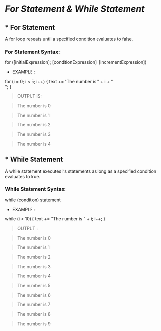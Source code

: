 # *For Statement & While Statement*
## * For Statement
A for loop repeats until a specified condition evaluates to false.

### For Statement Syntax:
for ([initialExpression]; [conditionExpression]; [incrementExpression])
 

* EXAMPLE :

for (i = 0; i < 5; i++) {
  text += "The number is " + i + "<br>";
}
> OUTPUT IS:

>The number is 0

>The number is 1

>The number is 2

>The number is 3

>The number is 4


## * While Statement
A while statement executes its statements as long as a specified condition evaluates to true.

### While Statement Syntax:
while (condition)
  statement

  * EXAMPLE :

  while (i < 10) {
  text += "The number is " + i;
  i++;
}

> OUTPUT :

> The number is 0

> The number is 1

> The number is 2

> The number is 3

> The number is 4

> The number is 5

> The number is 6

> The number is 7

> The number is 8

> The number is 9